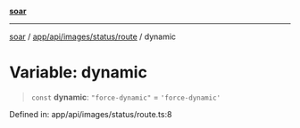 [**soar**](../../../../../../README.md)

***

[soar](../../../../../../modules.md) / [app/api/images/status/route](../README.md) / dynamic

# Variable: dynamic

> `const` **dynamic**: `"force-dynamic"` = `'force-dynamic'`

Defined in: app/api/images/status/route.ts:8
